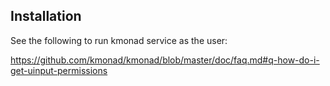 Installation
------------
See the following to run kmonad service as the user:

https://github.com/kmonad/kmonad/blob/master/doc/faq.md#q-how-do-i-get-uinput-permissions

